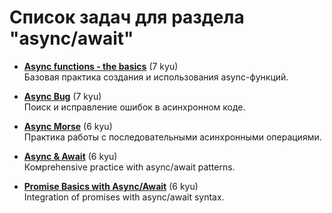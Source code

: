 # Список задач для раздела "async/await"

- [**Async functions - the basics**](https://www.codewars.com/kata/5a3c5a6aad7c0d94e950000e6) (7 kyu)  
  Базовая практика создания и использования async-функций.

- [**Async Bug**](https://www.codewars.com/kata/5dff7d523cf6b70014a6d5af) (7 kyu)  
  Поиск и исправление ошибок в асинхронном коде.

- [**Async Morse**](https://www.codewars.com/kata/57675f3dedc6f728ee000256) (6 kyu)  
  Практика работы с последовательными асинхронными операциями.

- [**Async & Await**](https://www.codewars.com/kata/5a3c5a6aad7c0d94e950000e6) (6 kyu)  
  Комprehensive practice with async/await patterns.

- [**Promise Basics with Async/Await**](https://www.codewars.com/kata/5a3c5a6aad7c0d94e950000e6) (6 kyu)  
  Integration of promises with async/await syntax.
